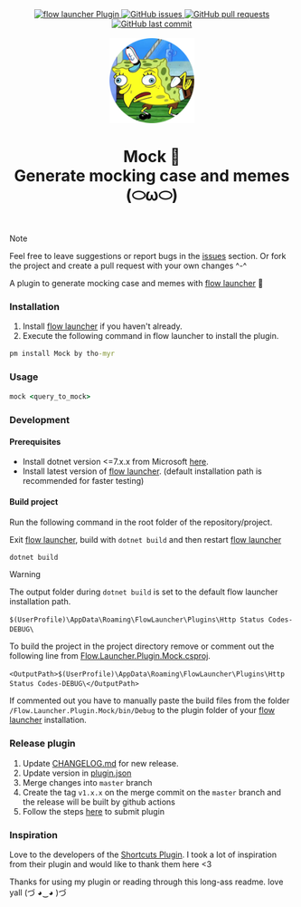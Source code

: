 <div align="center">
    <div>
        <a href="https://github.com/Flow-Launcher/Flow.Launcher.PluginsManifest">
            <img src="https://img.shields.io/badge/Flow%20Launcher-Plugin-blue" alt="flow launcher Plugin">
        </a>
        <a href="https://github.com/tho-myr/Flow.Launcher.Plugin.Mock/issues">
            <img src="https://img.shields.io/github/issues/tho-myr/Flow.Launcher.Plugin.Mock" alt="GitHub issues">
        </a>
        <a href="https://github.com/tho-myr/Flow.Launcher.Plugin.Mock/pulls">
            <img src="https://img.shields.io/github/issues-pr/tho-myr/Flow.Launcher.Plugin.Mock" alt="GitHub pull requests">
        </a>
        <a href="https://github.com/tho-myr/Flow.Launcher.Plugin.Mock/commits">
            <img src="https://img.shields.io/github/last-commit/tho-myr/Flow.Launcher.Plugin.Mock" alt="GitHub last commit">
        </a>
    </div>
</div>

<br>

<div align="center">
  <img src="Flow.Launcher.Plugin.Mock/Images/icon.png" alt="Shortcuts logo" width="150">  
  
  <h1>
    Mock 🥸
	<br>
	Generate mocking case and memes (⬭ω⬭)
  </h1>
</div>

<br>

> [!NOTE]
>
> Feel free to leave suggestions or report bugs in the [issues](https://github.com/tho-myr/Flow.Launcher.Plugin.Mock/issues) section. 
> Or fork the project and create a pull request with your own changes ^-^

A plugin to generate mocking case and memes with [flow launcher](https://github.com/Flow-Launcher/Flow.Launcher) 🥸

### Installation

1. Install [flow launcher](https://github.com/Flow-Launcher/Flow.Launcher) if you haven't already.
2. Execute the following command in flow launcher to install the plugin.

```cmd
pm install Mock by tho-myr
```

### Usage

```cmd
mock <query_to_mock>
```

### Development

#### Prerequisites

- Install dotnet version <=7.x.x from Microsoft [here](https://dotnet.microsoft.com/en-us/download). 
- Install latest version of [flow launcher](https://github.com/Flow-Launcher/Flow.Launcher). (default installation path is recommended for faster testing)

#### Build project

Run the following command in the root folder of the repository/project.

Exit [flow launcher](https://github.com/Flow-Launcher/Flow.Launcher), build with `dotnet build` 
and then restart [flow launcher](https://github.com/Flow-Launcher/Flow.Launcher)

```cmd
dotnet build
```

> [!WARNING]
> The output folder during `dotnet build` is set to the default flow launcher installation path.
> 
> ```$(UserProfile)\AppData\Roaming\FlowLauncher\Plugins\Http Status Codes-DEBUG\```
>
> To build the project in the project directory remove or comment out the following line from [Flow.Launcher.Plugin.Mock.csproj](Flow.Launcher.Plugin.Mock/Flow.Launcher.Plugin.Mock.csproj).
>
> ```<OutputPath>$(UserProfile)\AppData\Roaming\FlowLauncher\Plugins\Http Status Codes-DEBUG\</OutputPath>```
>
> If commented out you have to manually paste the build files from the folder `/Flow.Launcher.Plugin.Mock/bin/Debug` to the plugin folder of your [flow launcher](https://github.com/Flow-Launcher/Flow.Launcher) installation.

### Release plugin

1. Update [CHANGELOG.md](CHANGELOG.md) for new release.
2. Update version in [plugin.json](Flow.Launcher.Plugin.Mock/plugin.json)
3. Merge changes into `master` branch
4. Create the tag `v1.x.x` on the merge commit on the `master` branch and the release will be built by github actions
5. Follow the steps [here](https://github.com/Flow-Launcher/Flow.Launcher.PluginsManifest?tab=readme-ov-file#how-to-submit-your-plugin) to submit plugin 

### Inspiration

Love to the developers of the [Shortcuts Plugin](https://github.com/mantasjasikenas/flow-launcher-shortcuts-plugin). 
I took a lot of inspiration from their plugin and would like to thank them here <3

Thanks for using my plugin or reading through this long-ass readme. love yall (づ ◕‿◕ )づ
